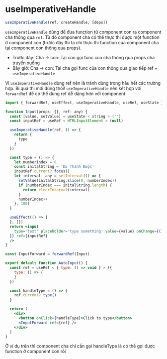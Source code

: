 # useImperativeHandle

```jsx
useImperativeHandle(ref, createHandle, [deps])
```

`useImperativeHandle` dùng để đưa function từ component con ra component cha thông qua `ref`. Từ đó component
cha có thể thực thi được một function ở component con (trước đây thì ta chỉ thực thi function của component
cha tại component con thông qua props).

- Trước đây: Cha -> con: Tại con gọi func của cha thông qua props cha truyền xuống
- Bây giờ: Cha -> con: Tại cha gọi func của con thông qua giao tiếp ref + `useImperativeHandle`

Vì `useImperativeHandle` dùng ref nên là tránh dùng trong hầu hết các trường hợp. Bí quá thì mới dùng
thôi! `useImperativeHandle` nên kết hợp với `forwardRef` để có thể dùng ref dễ dàng hơn với component

```jsx
import { forwardRef, useEffect, useImperativeHandle, useRef, useState } from 'react'

function Input(props: {}, ref: any) {
  const [value, setValue] = useState < string > ('')
  const inputRef = useRef < HTMLInputElement > (null)

  useImperativeHandle(ref, () => {
    return {
      type
    }
  })

  const type = () => {
    let numberIndex = 0
    const initalString = 'Dư Thanh Được'
    inputRef.current?.focus()
    let interval: any = setInterval(() => {
      setValue(initalString.slice(0, numberIndex))
      if (numberIndex === initalString.length) {
        return clearInterval(interval)
      }
      numberIndex++
    }, 100)
  }

  useEffect(() => {
  }, [])
  return <input
    type='text' placeholder='type something' value={value} onChange={() => {
  }} ref={inputRef}
  />
}

const InputForward = forwardRef(Input)

export default function AutoInput() {
  const ref = useRef < { type: () => void } > ({
    type: () => {
    }
  })

  const handleType = () => {
    ref.current?.type()
  }

  return (
    <div>
      <button onClick={handleType}>Click to type</button>
      <InputForward ref={ref} />
    </div>
  )
}


```

Ở ví dụ trên thì component cha chỉ cần gọi handleType là có thể gọi được function ở component con rồi